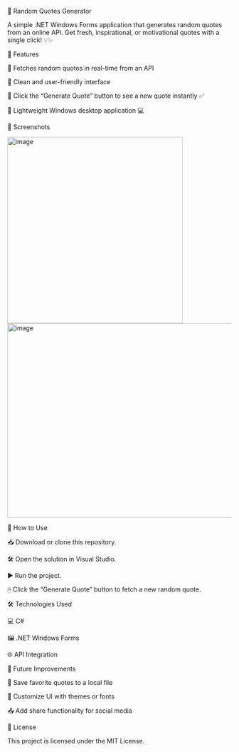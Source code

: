 🎉 Random Quotes Generator

A simple .NET Windows Forms application that generates random quotes from an online API. Get fresh, inspirational, or motivational quotes with a single click! 💡✨

🌟 Features

🔹 Fetches random quotes in real-time from an API

🔹 Clean and user-friendly interface

🔹 Click the “Generate Quote” button to see a new quote instantly ✅

🔹 Lightweight Windows desktop application 💻

📸 Screenshots

<img width="394" height="418" alt="image" src="https://github.com/user-attachments/assets/5bde9079-700b-4ebe-b817-0b44d65c1bec" />

<img width="635" height="436" alt="image" src="https://github.com/user-attachments/assets/2cc11c72-ddb2-4a19-a0e9-8b933bb523ce" />


🚀 How to Use

📥 Download or clone this repository.

🛠 Open the solution in Visual Studio.

▶ Run the project.

🖱 Click the “Generate Quote” button to fetch a new random quote.

🛠 Technologies Used

💻 C#

🖼 .NET Windows Forms

🌐 API Integration

🔮 Future Improvements

💾 Save favorite quotes to a local file

🎨 Customize UI with themes or fonts

📤 Add share functionality for social media

📄 License

This project is licensed under the MIT License.
